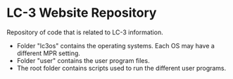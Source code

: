 # LC-3 Website Repository
Repository of code that is related to LC-3 information.

- Folder "lc3os" contains the operating systems. Each OS may have a different MPR setting.
- Folder "user" contains the user program files.
- The root folder contains scripts used to run the different user programs.
